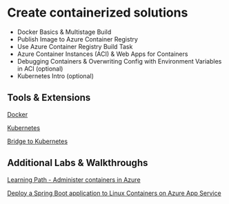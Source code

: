 # Create containerized solutions

-   Docker Basics & Multistage Build
-   Publish Image to Azure Container Registry
-   Use Azure Container Registry Build Task
-   Azure Container Instances (ACI) & Web Apps for Containers
-   Debugging Containers & Overwriting Config with Environment Variables in ACI (optional)
-   Kubernetes Intro (optional)

## Tools & Extensions

[Docker](https://marketplace.visualstudio.com/items?itemName=ms-azuretools.vscode-docker)

[Kubernetes](https://marketplace.visualstudio.com/items?itemName=ms-kubernetes-tools.vscode-kubernetes-tools)

[Bridge to Kubernetes](https://marketplace.visualstudio.com/items?itemName=mindaro.mindaro)

## Additional Labs & Walkthroughs

[Learning Path - Administer containers in Azure](https://docs.microsoft.com/en-us/learn/paths/administer-containers-in-azure/)

[Deploy a Spring Boot application to Linux Containers on Azure App Service](https://docs.microsoft.com/en-us/azure/developer/java/spring-framework/deploy-spring-boot-java-app-on-linux)
